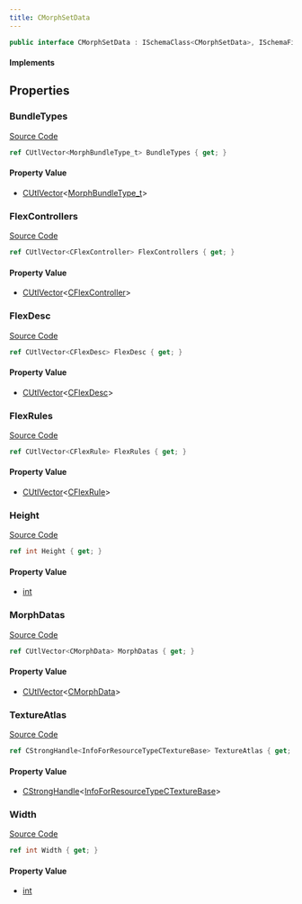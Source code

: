 ```yaml
---
title: CMorphSetData
---
```


```csharp
public interface CMorphSetData : ISchemaClass<CMorphSetData>, ISchemaField, ISchemaClass, INativeHandle
```

#### Implements

## Properties

### BundleTypes

[Source Code](https://github.com/swiftly-solution/swiftlys2/blob/main/managed/src/SwiftlyS2.Generated/Schemas/Interfaces/CMorphSetData.cs#L21)

```csharp
ref CUtlVector<MorphBundleType_t> BundleTypes { get; }
```

#### Property Value

- [CUtlVector](/docs/api/-1)<[MorphBundleType_t](/docs/api/shared/schemadefinitions/morphbundletype_t)>

### FlexControllers

[Source Code](https://github.com/swiftly-solution/swiftlys2/blob/main/managed/src/SwiftlyS2.Generated/Schemas/Interfaces/CMorphSetData.cs#L29)

```csharp
ref CUtlVector<CFlexController> FlexControllers { get; }
```

#### Property Value

- [CUtlVector](/docs/api/-1)<[CFlexController](/docs/api/shared/schemadefinitions/cflexcontroller)>

### FlexDesc

[Source Code](https://github.com/swiftly-solution/swiftlys2/blob/main/managed/src/SwiftlyS2.Generated/Schemas/Interfaces/CMorphSetData.cs#L27)

```csharp
ref CUtlVector<CFlexDesc> FlexDesc { get; }
```

#### Property Value

- [CUtlVector](/docs/api/-1)<[CFlexDesc](/docs/api/shared/schemadefinitions/cflexdesc)>

### FlexRules

[Source Code](https://github.com/swiftly-solution/swiftlys2/blob/main/managed/src/SwiftlyS2.Generated/Schemas/Interfaces/CMorphSetData.cs#L31)

```csharp
ref CUtlVector<CFlexRule> FlexRules { get; }
```

#### Property Value

- [CUtlVector](/docs/api/-1)<[CFlexRule](/docs/api/shared/schemadefinitions/cflexrule)>

### Height

[Source Code](https://github.com/swiftly-solution/swiftlys2/blob/main/managed/src/SwiftlyS2.Generated/Schemas/Interfaces/CMorphSetData.cs#L19)

```csharp
ref int Height { get; }
```

#### Property Value

- [int](https://learn.microsoft.com/dotnet/api/system.int32)

### MorphDatas

[Source Code](https://github.com/swiftly-solution/swiftlys2/blob/main/managed/src/SwiftlyS2.Generated/Schemas/Interfaces/CMorphSetData.cs#L23)

```csharp
ref CUtlVector<CMorphData> MorphDatas { get; }
```

#### Property Value

- [CUtlVector](/docs/api/-1)<[CMorphData](/docs/api/shared/schemadefinitions/cmorphdata)>

### TextureAtlas

[Source Code](https://github.com/swiftly-solution/swiftlys2/blob/main/managed/src/SwiftlyS2.Generated/Schemas/Interfaces/CMorphSetData.cs#L25)

```csharp
ref CStrongHandle<InfoForResourceTypeCTextureBase> TextureAtlas { get; }
```

#### Property Value

- [CStrongHandle](/docs/api/shared/natives/cstronghandle-1)<[InfoForResourceTypeCTextureBase](/docs/api/shared/schemadefinitions/infoforresourcetypectexturebase)>

### Width

[Source Code](https://github.com/swiftly-solution/swiftlys2/blob/main/managed/src/SwiftlyS2.Generated/Schemas/Interfaces/CMorphSetData.cs#L17)

```csharp
ref int Width { get; }
```

#### Property Value

- [int](https://learn.microsoft.com/dotnet/api/system.int32)

